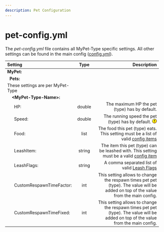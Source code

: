 ```yaml
---
description: Pet Configuration
---
```


# pet-config.yml

The _pet-config.yml_ file contains all MyPet-Type specific settings. All other settings can be found in the main config \([config.yml](configfile.md)\).

| Setting | Type | Description |
| :--- | :---: | ---: |
| **MyPet:** |  |  |
|   **Pets:** |  |  |
| These settings are per MyPet-Type |  |  |
|     **&lt;MyPet-Type-Name&gt;:** |  |  |
|       HP: | double | The maximum HP the pet \(type\) has by default. |
|       Speed: | double | The running speed the pet \(type\) has by default. ![$](../../.gitbook/assets/exclaim.gif) Small changes have a massive impact on the speed ![$](../../.gitbook/assets/exclaim.gif) |
|       Food: | list | The food this pet \(type\) eats. This setting must be a list of valid [config items](configitems.md) |
|       LeashItem: | string | The item this pet \(type\) can be leashed with. This setting must be a valid [config item](configitems.md) |
|       LeashFlags: | string | A comma separated list of valid [Leash Flags](../../systems/leashflag.md) |
|       CustomRespawnTimeFactor: | int | This setting allows to change the respawn times pet pet \(type\). The value will be added on top of the value from the main config. |
|       CustomRespawnTimeFixed: | int | This setting allows to change the respawn times pet pet \(type\). The value will be added on top of the value from the main config. |


